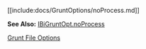 [[include:docs/GruntOptions/noProcess.md]]

**See Also:** [IBiGruntOpt.noProcess](/interfaces/_modules_interfaces_.ibigruntopt.html#noprocess)

[Grunt File Options](../)  